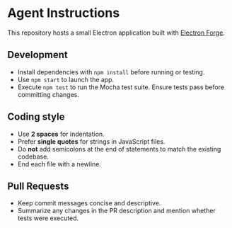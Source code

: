 # Agent Instructions

This repository hosts a small Electron application built with [Electron Forge](https://www.electronforge.io/).

## Development
- Install dependencies with `npm install` before running or testing.
- Use `npm start` to launch the app.
- Execute `npm test` to run the Mocha test suite. Ensure tests pass before committing changes.

## Coding style
- Use **2 spaces** for indentation.
- Prefer **single quotes** for strings in JavaScript files.
- Do **not** add semicolons at the end of statements to match the existing codebase.
- End each file with a newline.

## Pull Requests
- Keep commit messages concise and descriptive.
- Summarize any changes in the PR description and mention whether tests were executed.
